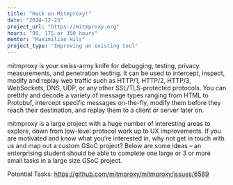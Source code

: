 ```yaml
---
title: "Hack on Mitmproxy!"
date: "2024-12-23"
project_url: "https://mitmproxy.org"
hours: "90, 175 or 350 hours"
mentor: "Maximilian Hils"
project_type: "Improving an existing tool"
---
```


mitmproxy is your swiss-army knife for debugging, testing, privacy measurements, and penetration testing. It can be used to intercept, inspect, modify and replay web traffic such as HTTP/1, HTTP/2, HTTP/3, WebSockets, DNS, UDP, or any other SSL/TLS-protected protocols. You can prettify and decode a variety of message types ranging from HTML to Protobuf, intercept specific messages on-the-fly, modify them before they reach their destination, and replay them to a client or server later on.

mitmproxy is a large project with a huge number of interesting areas to explore, down from low-level protocol work up to UX improvements. If you are motivated and know what you’re interested in, why not get in touch with us and map out a custom GSoC project? Below are some ideas – an enterprising student should be able to complete one large or 3 or more small tasks in a large size GSoC project.

Potential Tasks: https://github.com/mitmproxy/mitmproxy/issues/6589
